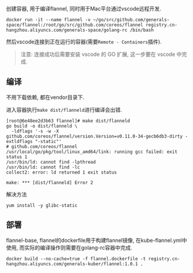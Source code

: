 创建容器, 用于编译flannel, 同时用于Mac平台通过vscode远程开发.

```
docker run -it --name flannel -v ~/go/src/github.com/generals-space/flannel:/root/go/src/github.com/coreos/flannel registry.cn-hangzhou.aliyuncs.com/generals-space/golang-rc /bin/bash
```

然后vscode连接到正在运行的容器(需要`Remote - Containers`插件).

> 注意: 连接成功后需要安装 vscode 的 GO 扩展, 这一步要在 vscode 中完成.

## 编译

不用下载依赖, 都在vendor目录下.

进入容器执行`make dist/flanneld`进行编译会出错.

```
[root@6e48ee2d3b63 flannel]# make dist/flanneld
go build -o dist/flanneld \
  -ldflags '-s -w -X github.com/coreos/flannel/version.Version=v0.11.0-34-gecb6db3-dirty -extldflags "-static"'
# github.com/coreos/flannel
/usr/local/go/pkg/tool/linux_amd64/link: running gcc failed: exit status 1
/usr/bin/ld: cannot find -lpthread
/usr/bin/ld: cannot find -lc
collect2: error: ld returned 1 exit status

make: *** [dist/flanneld] Error 2
```

解决方法

```
yum install -y glibc-static
```

## 部署

flannel-base, flannel的dockerfile用于构建flannel镜像, 在kube-flannel.yml中使用, 而实际的编译操作则需要在golang-rc容器中完成.

```
docker build --no-cache=true -f flannel.dockerfile -t registry.cn-hangzhou.aliyuncs.com/generals-kuber/flannel:1.0.1 .
```
